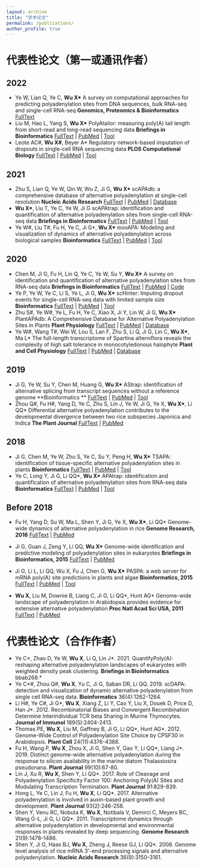 ```yaml
---
layout: archive
title: "学术论文"
permalink: /publications/
author_profile: true
---
```


<!-- {% if author.googlescholar %}
  You can also find my articles on <u><a href="{{author.googlescholar}}">my Google Scholar profile</a>.</u>
{% endif %}

{% for post in site.publications reversed %}
  {% include archive-single.html %}
{% endfor %} -->

# 代表性论文（第一或通讯作者）

## 2022

- Ye W, Lian Q, Ye C, **Wu X\***
  A survey on computational approaches for predicting polyadenylation sites from DNA sequences, bulk RNA-seq and single-cell RNA-seq
  **Genomics, Proteomics & Bioinformatics**
  [FullText](https://authors.elsevier.com/sd/article/S1672022922001218)
- Liu M, Hao L, Yang S, **Wu X\***
  PolyAtailor: measuring poly(A) tail length from short-read and long-read sequencing data
  **Briefings in Bioinformatics**
  [FullText](https://doi.org/10.1093/bib/bbac271) | [PubMed](https://pubmed.ncbi.nlm.nih.gov/35769001/) | [Tool](https://github.com/BMILAB/PolyAtailor)
- Leote AC#, **Wu X#**, Beyer A\*
  Regulatory network-based imputation of dropouts in single-cell RNA sequencing data
  **PLOS Computational Biology**
  [FullText](https://journals.plos.org/ploscompbiol/article?id=10.1371/journal.pcbi.1009849) | [PubMed](https://pubmed.ncbi.nlm.nih.gov/35176023/) | [Tool](https://bioconductor.org/packages/release/bioc/html/ADImpute.html)

## 2021

- Zhu S, Lian Q, Ye W, Qin W, Wu Z, Ji G, **Wu X\***
  scAPAdb: a comprehensive database of alternative polyadenylation at single-cell resolution
  **Nucleic Acids Research**
  [FullText](https://academic.oup.com/nar/article/50/D1/D365/6368523) | [PubMed](https://pubmed.ncbi.nlm.nih.gov/34508354/) | [Database](http://www.bmibig.cn/scAPAdb/)
- **Wu X\***, Liu T, Ye C, Ye W, Ji G
  scAPAtrap: identification and quantification of alternative polyadenylation sites from single-cell RNA-seq data
  **Briefings in Bioinformatics**
  [FullText](https://academic.oup.com/bib/article/22/4/bbaa273/5952304) | [PubMed](https://pubmed.ncbi.nlm.nih.gov/33142319/) | [Tool](https://github.com/BMILAB/scAPAtrap)
- Ye W#, Liu T#, Fu H, Ye C, Ji G\*, **Wu X\***
  movAPA: Modeling and visualization of dynamics of alternative polyadenylation across biological samples
  **Bioinformatics**
  [FullText](https://doi.org/10.1093/bioinformatics/btaa997) | [PubMed](https://pubmed.ncbi.nlm.nih.gov/33258917/) | [Tool](https://github.com/BMILAB/movAPA)

## 2020

- Chen M, Ji G, Fu H, Lin Q, Ye C, Ye W, Su Y, **Wu X\***
  A survey on identification and quantification of alternative polyadenylation sites from RNA-seq data
  **Briefings in Bioinformatics**
  [FullText](https://doi.org/10.1093/bib/bbz068) | [PubMed](https://pubmed.ncbi.nlm.nih.gov/31267126/) | [Code](https://github.com/BMILAB/APAsurvey)
- Ye P, Ye W, Ye C, Li S, Ye L, Ji G, **Wu X\***
  scHinter: Imputing dropout events for single-cell RNA-seq data with limited sample size
  **Bioinformatics**
  [FullText](https://doi.org/10.1093/bioinformatics/btz627) | [PubMed](https://pubmed.ncbi.nlm.nih.gov/31392316/) | [Tool](https://github.com/BMILAB/scHinter)
- Zhu S#, Ye W#, Ye L, Fu H, Ye C, Xiao X, Ji Y, Lin W, Ji G, **Wu X\***
  PlantAPAdb: A Comprehensive Database for Alternative Polyadenylation Sites in Plants
  **Plant Physiology**
  [FullText](https://doi.org/10.1104/pp.19.00943) | [PubMed](https://pubmed.ncbi.nlm.nih.gov/31767692/) | [Database](http://www.bmibig.cn/plantAPAdb/)
- Ye W#, Wang T#, Wei W, Lou S, Lan F, Zhu S, Li Q, Ji G, Lin C, **Wu X\***, Ma L\*
  The full-length transcriptome of Spartina alterniflora reveals the complexity of high salt tolerance in monocotyledonous halophyte
  **Plant and Cell Physiology**
  [FullText](https://doi.org/10.1093/pcp/pcaa013)  | [PubMed](https://pubmed.ncbi.nlm.nih.gov/32044993/) | [Database](http://plantpolya.org/SAPacBio/)

## 2019

-  Ji G, Ye W, Su Y, Chen M, Huang G, **Wu X\***
  AStrap: identification of alternative splicing from transcript sequences without a reference genome
  **Bioinformatics **
  [FullText](https://doi.org/10.1093/bioinformatics/bty1008) | [PubMed](https://pubmed.ncbi.nlm.nih.gov/30535139/) | [Tool](https://github.com/BMILAB/AStrap)
- Zhou Q#, Fu H#, Yang D, Ye C, Zhu S, Lin J, Ye W, Ji G, Ye X, **Wu X\***, Li QQ\*
  Differential alternative polyadenylation contributes to the developmental divergence between two rice subspecies Japonica and Indica
  **The Plant Journal**
  [FullText](https://onlinelibrary.wiley.com/doi/10.1111/tpj.14209) | [PubMed](https://pubmed.ncbi.nlm.nih.gov/30570805/) 

## 2018

- Ji G, Chen M, Ye W, Zhu S, Ye C, Su Y, Peng H, **Wu X\***
  TSAPA: identification of tissue-specific alternative polyadenylation sites in plants
  **Bioinformatics**
  [FullText](https://doi.org/10.1093/bioinformatics/bty044) | [PubMed](https://pubmed.ncbi.nlm.nih.gov/29385403/) | [Tool](https://github.com/BMILAB/TSAPA)
- Ye C, Long Y, Ji G, Li QQ\*, **Wu X\***
  APAtrap: identification and quantification of alternative polyadenylation sites from RNA-seq data
  **Bioinformatics**
  [FullText](https://doi.org/10.1093/bioinformatics/bty029) | [PubMed](https://pubmed.ncbi.nlm.nih.gov/29360928/) | [Tool](https://apatrap.sourceforge.io)

## Before 2018

- Fu H, Yang D, Su W, Ma L, Shen Y, Ji G, Ye X, **Wu X\***, Li QQ\*
  Genome-wide dynamics of alternative polyadenylation in rice
  **Genome Research, 2016**
  [FullText](https://genome.cshlp.org/content/26/12/1753) | [PubMed](https://pubmed.ncbi.nlm.nih.gov/27733415/) 

- Ji G, Guan J, Zeng Y, Li QQ, **Wu X\***
  Genome-wide identification and predictive modeling of polyadenylation sites in eukaryotes
  **Briefings in Bioinformatics, 2015**
  [FullText](https://doi.org/10.1093/bib/bbu011) | [PubMed](https://pubmed.ncbi.nlm.nih.gov/24695098/) 

- Ji G, Li L, Li QQ, Wu X, Fu J, Chen G, **Wu X\***
  PASPA: a web server for mRNA poly(A) site predictions in plants and algae
  **Bioinformatics, 2015**
  [FullText](https://doi.org/10.1093/bioinformatics/btv004) | [PubMed](https://pubmed.ncbi.nlm.nih.gov/25583118/) | [Tool](http://www.bmibig.cn/mnt/tools/paspa/)

- **Wu X**, Liu M, Downie B, Liang C, Ji G, Li QQ\*, Hunt AG\*
  Genome-wide landscape of polyadenylation in Arabidopsis provides evidence for extensive alternative polyadenylation
  **Proc Natl Acad Sci USA, 2011**
  [FullText](https://www.pnas.org/doi/10.1073/pnas.1019732108) | [PubMed](https://pubmed.ncbi.nlm.nih.gov/21746925/)

  

# 代表性论文（合作作者）

- Ye C\*, Zhao D, Ye W, **Wu X**, Li Q, Lin J\*. 2021. QuantifyPoly(A): reshaping alternative polyadenylation landscapes of eukaryotes with weighted density peak clustering. **Briefings in Bioinformatics** bbab268.*
- Ye C\*#, Zhou Q\#, **Wu X**, Yu C, Ji G, Saban DR, Li QQ. 2019. scDAPA: detection and visualization of dynamic alternative polyadenylation from single cell RNA-seq data. **Bioinformatics** 36(4):1262-1264.
- Li H#, Ye C#, Ji G\*, **Wu X**, Xiang Z, Li Y, Cao Y, Liu X, Douek D, Price D, Han J\*. 2012. Recombinatorial Biases and Convergent Recombination Determine Interindividual TCR beta Sharing in Murine Thymocytes. **Journal of Immunol** 189(5):2404-2413. 
- Thomas PE, **Wu X**, Liu M, Gaffney B, Ji G, Li QQ\*, Hunt AG\*. 2012. Genome-Wide Control of Polyadenylation Site Choice by CPSF30 in Arabidopsis. **Plant Cell** 24(11):4376-4388.
- Fu H, Wang P, **Wu X**, Zhou X, Ji G, Shen Y, Gao Y, Li QQ\*, Liang J\*. 2019. Distinct genome-wide alternative polyadenylation during the response to silicon availability in the marine diatom Thalassiosira pseudonana. **Plant Journal** 99(10):67-80.
- Lin J, Xu R, **Wu X**, Shen Y, Li QQ\*. 2017. Role of Cleavage and Polyadenylation Specificity Factor 100: Anchoring Poly(A) Sites and Modulating Transcription Termination. **Plant Journal** 91:829-839.
- Hong L, Ye C, Lin J, Fu H, **Wu X**, Li QQ\*. 2017. Alternative polyadenylation is involved in auxin-based plant growth and development. **Plant Journal** 93(2):246-258.
- Shen Y, Venu RC, Nobuta K, **Wu X**, Notibala V, Demirci C, Meyers BC, Wang G-L, Ji G, Li QQ\*. 2011. Transcriptome dynamics through alternative polyadenylation in developmental and environmental responses in plants revealed by deep sequencing. **Genome Research** 21(9):1478-1486.
- Shen Y, Ji G, Haas BJ, **Wu X**, Zheng J, Reese GJ, Li QQ\*. 2008. Genome level analysis of rice mRNA 3'-end processing signals and alternative polyadenylation. **Nucleic Acids Research** 36(9):3150-3161.

